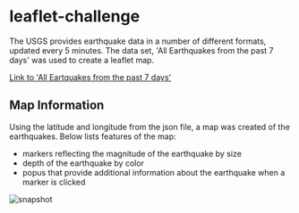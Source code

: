 # leaflet-challenge

<p>The USGS provides earthquake data in a number of different formats, updated every 5 minutes. The data set, 'All Earthquakes from the past 7 days' was used to create a leaflet map. </p>

<a href="https://earthquake.usgs.gov/earthquakes/feed/v1.0/summary/all_week.geojson">Link to 'All Eartquakes from the past 7 days'</a>

## Map Information

<p>Using the latitude and longitude from the json file, a map was created of the earthquakes. Below lists features of the map: </p>

<ul>
    <li>markers reflecting the magnitude of the earthquake by size</li>
    <li>depth of the earthquake by color</li>
    <li>popus that provide additional information about the earthquake when a marker is clicked</li>

</ul>

![snapshot](images/snapshot.PNG)<br>